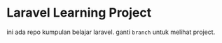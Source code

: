 # Laravel Learning Project
ini ada repo kumpulan belajar laravel.
ganti `branch` untuk melihat project.
